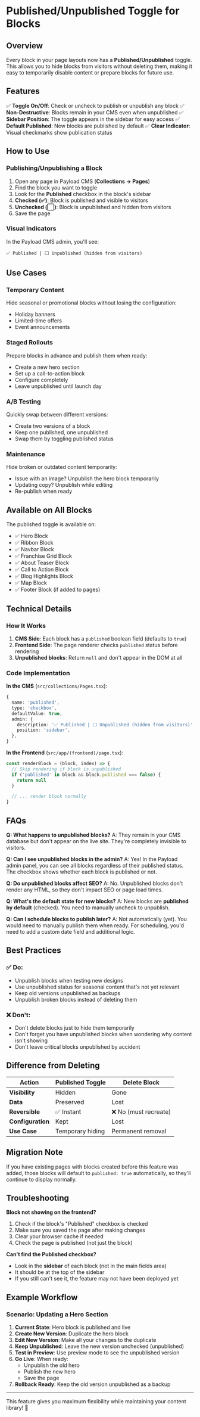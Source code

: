 # Published/Unpublished Toggle for Blocks

## Overview

Every block in your page layouts now has a **Published/Unpublished** toggle. This allows you to hide blocks from visitors without deleting them, making it easy to temporarily disable content or prepare blocks for future use.

## Features

✅ **Toggle On/Off**: Check or uncheck to publish or unpublish any block
✅ **Non-Destructive**: Blocks remain in your CMS even when unpublished
✅ **Sidebar Position**: The toggle appears in the sidebar for easy access
✅ **Default Published**: New blocks are published by default
✅ **Clear Indicator**: Visual checkmarks show publication status

## How to Use

### Publishing/Unpublishing a Block

1. Open any page in Payload CMS (**Collections → Pages**)
2. Find the block you want to toggle
3. Look for the **Published** checkbox in the block's sidebar
4. **Checked (✅)**: Block is published and visible to visitors
5. **Unchecked (⬜)**: Block is unpublished and hidden from visitors
6. Save the page

### Visual Indicators

In the Payload CMS admin, you'll see:

```
✅ Published | ⬜ Unpublished (hidden from visitors)
```

## Use Cases

### Temporary Content

Hide seasonal or promotional blocks without losing the configuration:

- Holiday banners
- Limited-time offers
- Event announcements

### Staged Rollouts

Prepare blocks in advance and publish them when ready:

- Create a new hero section
- Set up a call-to-action block
- Configure completely
- Leave unpublished until launch day

### A/B Testing

Quickly swap between different versions:

- Create two versions of a block
- Keep one published, one unpublished
- Swap them by toggling published status

### Maintenance

Hide broken or outdated content temporarily:

- Issue with an image? Unpublish the hero block temporarily
- Updating copy? Unpublish while editing
- Re-publish when ready

## Available on All Blocks

The published toggle is available on:

- ✅ Hero Block
- ✅ Ribbon Block
- ✅ Navbar Block
- ✅ Franchise Grid Block
- ✅ About Teaser Block
- ✅ Call to Action Block
- ✅ Blog Highlights Block
- ✅ Map Block
- ✅ Footer Block (if added to pages)

## Technical Details

### How It Works

1. **CMS Side**: Each block has a `published` boolean field (defaults to `true`)
2. **Frontend Side**: The page renderer checks `published` status before rendering
3. **Unpublished blocks**: Return `null` and don't appear in the DOM at all

### Code Implementation

**In the CMS** (`src/collections/Pages.tsx`):

```typescript
{
  name: 'published',
  type: 'checkbox',
  defaultValue: true,
  admin: {
    description: '✅ Published | ⬜ Unpublished (hidden from visitors)',
    position: 'sidebar',
  },
}
```

**In the Frontend** (`src/app/(frontend)/page.tsx`):

```typescript
const renderBlock = (block, index) => {
  // Skip rendering if block is unpublished
  if ('published' in block && block.published === false) {
    return null
  }

  // ... render block normally
}
```

## FAQs

**Q: What happens to unpublished blocks?**
A: They remain in your CMS database but don't appear on the live site. They're completely invisible to visitors.

**Q: Can I see unpublished blocks in the admin?**
A: Yes! In the Payload admin panel, you can see all blocks regardless of their published status. The checkbox shows whether each block is published or not.

**Q: Do unpublished blocks affect SEO?**
A: No. Unpublished blocks don't render any HTML, so they don't impact SEO or page load times.

**Q: What's the default state for new blocks?**
A: New blocks are **published by default** (checked). You need to manually uncheck to unpublish.

**Q: Can I schedule blocks to publish later?**
A: Not automatically (yet). You would need to manually publish them when ready. For scheduling, you'd need to add a custom date field and additional logic.

## Best Practices

### ✅ Do:

- Unpublish blocks when testing new designs
- Use unpublished status for seasonal content that's not yet relevant
- Keep old versions unpublished as backups
- Unpublish broken blocks instead of deleting them

### ❌ Don't:

- Don't delete blocks just to hide them temporarily
- Don't forget you have unpublished blocks when wondering why content isn't showing
- Don't leave critical blocks unpublished by accident

## Difference from Deleting

| Action            | Published Toggle | Delete Block          |
| ----------------- | ---------------- | --------------------- |
| **Visibility**    | Hidden           | Gone                  |
| **Data**          | Preserved        | Lost                  |
| **Reversible**    | ✅ Instant       | ❌ No (must recreate) |
| **Configuration** | Kept             | Lost                  |
| **Use Case**      | Temporary hiding | Permanent removal     |

## Migration Note

If you have existing pages with blocks created before this feature was added, those blocks will default to `published: true` automatically, so they'll continue to display normally.

## Troubleshooting

**Block not showing on the frontend?**

1. Check if the block's "Published" checkbox is checked
2. Make sure you saved the page after making changes
3. Clear your browser cache if needed
4. Check the page is published (not just the block)

**Can't find the Published checkbox?**

- Look in the **sidebar** of each block (not in the main fields area)
- It should be at the top of the sidebar
- If you still can't see it, the feature may not have been deployed yet

## Example Workflow

### Scenario: Updating a Hero Section

1. **Current State**: Hero block is published and live
2. **Create New Version**: Duplicate the hero block
3. **Edit New Version**: Make all your changes to the duplicate
4. **Keep Unpublished**: Leave the new version unchecked (unpublished)
5. **Test in Preview**: Use preview mode to see the unpublished version
6. **Go Live**: When ready:
   - Unpublish the old hero
   - Publish the new hero
   - Save the page
7. **Rollback Ready**: Keep the old version unpublished as a backup

---

This feature gives you maximum flexibility while maintaining your content library! 🎉
